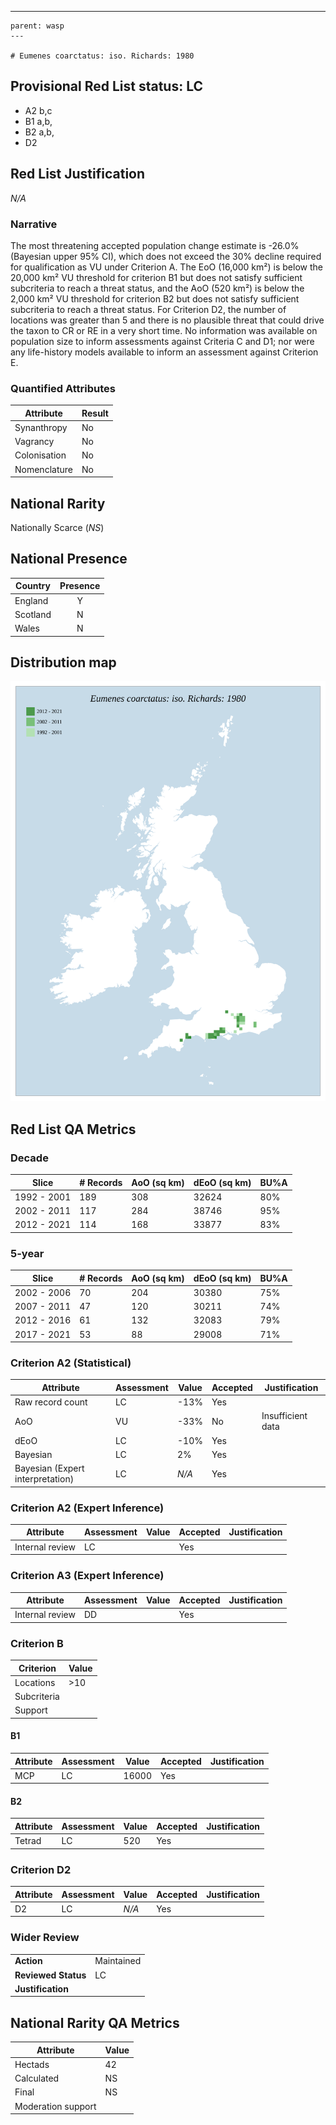 ---
    parent: wasp
    ---

    # Eumenes coarctatus: iso. Richards: 1980

## Provisional Red List status: LC
- A2 b,c
- B1 a,b, 
- B2 a,b, 
- D2

## Red List Justification
*N/A*
### Narrative


The most threatening accepted population change estimate is -26.0% (Bayesian upper 95% CI), which does not exceed the 30% decline required for qualification as VU under Criterion A. The EoO (16,000 km²) is below the 20,000 km² VU threshold for criterion B1 but does not satisfy sufficient subcriteria to reach a threat status, and the AoO (520 km²) is below the 2,000 km² VU threshold for criterion B2 but does not satisfy sufficient subcriteria to reach a threat status. For Criterion D2, the number of locations was greater than 5 and there is no plausible threat that could drive the taxon to CR or RE in a very short time. No information was available on population size to inform assessments against Criteria C and D1; nor were any life-history models available to inform an assessment against Criterion E.
### Quantified Attributes
|Attribute|Result|
|---|---|
|Synanthropy|No|
|Vagrancy|No|
|Colonisation|No|
|Nomenclature|No|


## National Rarity
Nationally Scarce (*NS*)

## National Presence
|Country|Presence
|---|:-:|
|England|Y|
|Scotland|N|
|Wales|N|


## Distribution map
![](../map/211.svg)

## Red List QA Metrics
### Decade
| Slice | # Records | AoO (sq km) | dEoO (sq km) |BU%A |
|---|---|---|---|---|
|1992 - 2001|189|308|32624|80%|
|2002 - 2011|117|284|38746|95%|
|2012 - 2021|114|168|33877|83%|
### 5-year
| Slice | # Records | AoO (sq km) | dEoO (sq km) |BU%A |
|---|---|---|---|---|
|2002 - 2006|70|204|30380|75%|
|2007 - 2011|47|120|30211|74%|
|2012 - 2016|61|132|32083|79%|
|2017 - 2021|53|88|29008|71%|
### Criterion A2 (Statistical)
|Attribute|Assessment|Value|Accepted|Justification
|---|---|---|---|---|
|Raw record count|LC|-13%|Yes||
|AoO|VU|-33%|No|Insufficient data|
|dEoO|LC|-10%|Yes||
|Bayesian|LC|2%|Yes||
|Bayesian (Expert interpretation)|LC|*N/A*|Yes||
### Criterion A2 (Expert Inference)
|Attribute|Assessment|Value|Accepted|Justification
|---|---|---|---|---|
|Internal review|LC||Yes||
### Criterion A3 (Expert Inference)
|Attribute|Assessment|Value|Accepted|Justification
|---|---|---|---|---|
|Internal review|DD||Yes||
### Criterion B
|Criterion| Value|
|---|---|
|Locations|>10|
|Subcriteria||
|Support||
#### B1
|Attribute|Assessment|Value|Accepted|Justification
|---|---|---|---|---|
|MCP|LC|16000|Yes||
#### B2
|Attribute|Assessment|Value|Accepted|Justification
|---|---|---|---|---|
|Tetrad|LC|520|Yes||
### Criterion D2
|Attribute|Assessment|Value|Accepted|Justification
|---|---|---|---|---|
|D2|LC|*N/A*|Yes||
### Wider Review
|  |  |
|---|---|
|**Action**|Maintained|
|**Reviewed Status**|LC|
|**Justification**||


## National Rarity QA Metrics
|Attribute|Value|
|---|---|
|Hectads|42|
|Calculated|NS|
|Final|NS|
|Moderation support||



